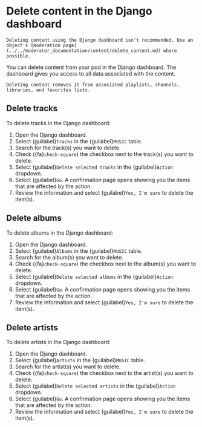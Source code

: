 # Delete content in the Django dashboard

```{note}
Deleting content using the Django dashboard isn't recommended. Use an object's [moderation page](../../moderator_documentation/content/delete_content.md) where possible.
```

You can delete content from your pod in the Django dashboard. The dashboard gives you access to all data associated with the content.

```{warning}
Deleting content removes it from associated playlists, channels, libraries, and favorites lists.
```

## Delete tracks

To delete tracks in the Django dashboard:

1. Open the Django dashboard.
2. Select {guilabel}`Tracks` in the {guilabel}`MUSIC` table.
3. Search for the track(s) you want to delete.
4. Check ({fa}`check-square`) the checkbox next to the track(s) you want to delete.
5. Select {guilabel}`Delete selected tracks` in the {guilabel}`Action` dropdown.
6. Select {guilabel}`Go`. A confirmation page opens showing you the items that are affected by the action.
7. Review the information and select {guilabel}`Yes, I'm sure` to delete the item(s).

## Delete albums

To delete albums in the Django dashboard:

1. Open the Django dashboard.
2. Select {guilabel}`Albums` in the {guilabel}`MUSIC` table.
3. Search for the album(s) you want to delete.
4. Check ({fa}`check-square`) the checkbox next to the album(s) you want to delete.
5. Select {guilabel}`Delete selected albums` in the {guilabel}`Action` dropdown.
6. Select {guilabel}`Go`. A confirmation page opens showing you the items that are affected by the action.
7. Review the information and select {guilabel}`Yes, I'm sure` to delete the item(s).

## Delete artists

To delete artists in the Django dashboard:

1. Open the Django dashboard.
2. Select {guilabel}`Artists` in the {guilabel}`MUSIC` table.
3. Search for the artist(s) you want to delete.
4. Check ({fa}`check-square`) the checkbox next to the artist(s) you want to delete.
5. Select {guilabel}`Delete selected artists` in the {guilabel}`Action` dropdown.
6. Select {guilabel}`Go`. A confirmation page opens showing you the items that are affected by the action.
7. Review the information and select {guilabel}`Yes, I'm sure` to delete the item(s).
